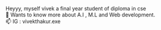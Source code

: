 Heyyy, myself vivek a final year student of diploma in cse              
🔰 Wants to know more about A.I , M.L and Web development.        
📫 IG : vivekthakur.exe

